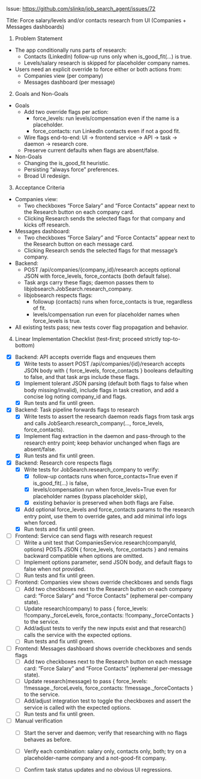 Issue: https://github.com/slinkp/job_search_agent/issues/72

Title: Force salary/levels and/or contacts research from UI (Companies + Messages dashboards)

1) Problem Statement
- The app conditionally runs parts of research:
  - Contacts (LinkedIn) follow-up runs only when is_good_fit(...) is true.
  - Levels/salary research is skipped for placeholder company names.
- Users need an explicit override to force either or both actions from:
  - Companies view (per company)
  - Messages dashboard (per message)

2) Goals and Non-Goals
- Goals
  - Add two override flags per action:
    - force_levels: run levels/compensation even if the name is a placeholder.
    - force_contacts: run LinkedIn contacts even if not a good fit.
  - Wire flags end-to-end: UI → frontend service → API → task → daemon → research core.
  - Preserve current defaults when flags are absent/false.
- Non-Goals
  - Changing the is_good_fit heuristic.
  - Persisting “always force” preferences.
  - Broad UI redesign.

3) Acceptance Criteria
- Companies view:
  - Two checkboxes “Force Salary” and “Force Contacts” appear next to the Research button on each company card.
  - Clicking Research sends the selected flags for that company and kicks off research.
- Messages dashboard:
  - Two checkboxes “Force Salary” and “Force Contacts” appear next to the Research button on each message card.
  - Clicking Research sends the selected flags for that message’s company.
- Backend:
  - POST /api/companies/{company_id}/research accepts optional JSON with force_levels, force_contacts (both default false).
  - Task args carry these flags; daemon passes them to libjobsearch.JobSearch.research_company.
  - libjobsearch respects flags:
    - followup (contacts) runs when force_contacts is true, regardless of fit.
    - levels/compensation run even for placeholder names when force_levels is true.
- All existing tests pass; new tests cover flag propagation and behavior.

4) Linear Implementation Checklist (test-first; proceed strictly top-to-bottom)

- [x] Backend: API accepts override flags and enqueues them
  - [x] Write tests to assert POST /api/companies/{id}/research accepts JSON body with { force_levels, force_contacts } booleans defaulting to false, and that task args include these flags.
  - [x] Implement tolerant JSON parsing (default both flags to false when body missing/invalid), include flags in task creation, and add a concise log noting company_id and flags.
  - [x] Run tests and fix until green.

- [x] Backend: Task pipeline forwards flags to research
  - [x] Write tests to assert the research daemon reads flags from task args and calls JobSearch.research_company(..., force_levels, force_contacts).
  - [x] Implement flag extraction in the daemon and pass-through to the research entry point; keep behavior unchanged when flags are absent/false.
  - [x] Run tests and fix until green.

- [x] Backend: Research core respects flags
  - [x] Write tests for JobSearch.research_company to verify:
    - [x] follow-up contacts runs when force_contacts=True even if is_good_fit(...) is false,
    - [x] levels/compensation run when force_levels=True even for placeholder names (bypass placeholder skip),
    - [x] existing behavior is preserved when both flags are False.
  - [x] Add optional force_levels and force_contacts params to the research entry point, use them to override gates, and add minimal info logs when forced.
  - [x] Run tests and fix until green.

- [ ] Frontend: Service can send flags with research request
  - [ ] Write a unit test that CompaniesService.research(companyId, options) POSTs JSON { force_levels, force_contacts } and remains backward compatible when options are omitted.
  - [ ] Implement options parameter, send JSON body, and default flags to false when not provided.
  - [ ] Run tests and fix until green.

- [ ] Frontend: Companies view shows override checkboxes and sends flags
  - [ ] Add two checkboxes next to the Research button on each company card: “Force Salary” and “Force Contacts” (ephemeral per-company state).
  - [ ] Update research(company) to pass { force_levels: !!company._forceLevels, force_contacts: !!company._forceContacts } to the service.
  - [ ] Add/adjust tests to verify the new inputs exist and that research() calls the service with the expected options.
  - [ ] Run tests and fix until green.

- [ ] Frontend: Messages dashboard shows override checkboxes and sends flags
  - [ ] Add two checkboxes next to the Research button on each message card: “Force Salary” and “Force Contacts” (ephemeral per-message state).
  - [ ] Update research(message) to pass { force_levels: !!message._forceLevels, force_contacts: !!message._forceContacts } to the service.
  - [ ] Add/adjust integration test to toggle the checkboxes and assert the service is called with the expected options.
  - [ ] Run tests and fix until green.

- [ ] Manual verification
  - [ ] Start the server and daemon; verify that researching with no flags behaves as before.
  - [ ] Verify each combination: salary only, contacts only, both; try on a placeholder-name company and a not-good-fit company.
  - [ ] Confirm task status updates and no obvious UI regressions.

